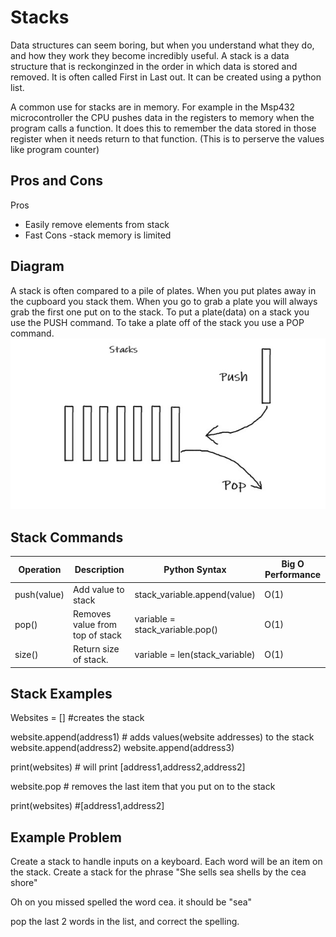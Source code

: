 # Stacks

Data structures can seem boring, but when you understand what they do, and how they work they become incredibly useful.
A stack is a data structure that is reckonginzed in the order in which data is stored and removed. It is often called First in 
Last out. It can be created using a python list. 

A common use for stacks are in memory. For example in the Msp432 microcontroller the CPU pushes data in the registers to memory when the program calls a function. It does this to remember the data stored in those register when it needs return to that function. (This is to perserve the values like program counter)


## Pros and Cons
Pros
- Easily remove elements from stack
- Fast
Cons
-stack memory is limited
## Diagram 
A stack is often compared to a pile of plates. When you put plates away in the cupboard you stack them. When you go to grab a plate you will always grab the first one
put on to the stack. To put a plate(data) on a stack you use the PUSH command. To take a plate off of the stack you use a POP command. 
![Stack example](stacks.jpg) 
## Stack Commands
| Operation        | Description                    | Python Syntax               | Big O Performance |
| -----------------| ------------------------------ | ----------------------------| ----------------- |
| push(value)      |  Add value to stack            | stack_variable.append(value)| O(1)              |
| pop()            | Removes value from top of stack| variable = stack_variable.pop()|    O(1)        |
|size()            | Return size of stack.          | variable = len(stack_variable)| O(1)            |

## Stack Examples
Websites = []       #creates the stack

website.append(address1)    # adds values(website addresses) to the stack
website.append(address2)
website.append(address3)

print(websites)              # will print [address1,address2,address2]

website.pop                   # removes the last item that you put on to the stack

print(websites)               #[address1,address2]

## Example Problem 

Create a stack to handle inputs on a keyboard. Each word will be an item on the stack. Create a stack for the phrase 
"She sells sea shells by the cea shore"

Oh on you missed spelled the word cea. it should be "sea"

pop the last 2 words in the list, and correct the spelling. 







